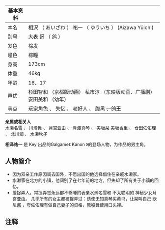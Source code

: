 |  **基本资料**  ||
|---|---|
|本名  |  相沢  （  あいざわ  ）  祐一  （  ゆういち  ）  (Aizawa Yūichi)   |
|别号  |  大表  哥  （  鸽  ）   |
|发色  |  棕发   |
|瞳色  |  棕瞳   |
|身高  |  173cm   |
|体重  |  46kg   |
|年龄  |  16、17   |
|声优  |  杉田智和  （京都版动画）  私市淳  （东映版动画、广播剧）  安田美和  （幼年）   |
|萌点  |  玩家角色  、  失忆  、  老好人  、  腹黑  ~~、鸽王~~  |
**亲属或相关人**  
水濑名雪  、  川澄舞  、  月宫亚由  、  泽渡真琴  、  美坂栞  美坂香里  、  仓田佐佑理  、  北川润  、  水濑秋子  
  
**相泽祐一** 是  Key  出品的Galgame《  Kanon  》的登场人物，为作品的男主角。

##  人物简介

  * 因为双亲工作原因调去国外，不愿出国的他选择借住在亲戚水濑家。 
  * 水濑家在北方的小镇，他阔别了在七年前的地方，但失却了所有关于小镇的回忆。 
  * 爱捉弄人。常捉弄觉永远都不够睡的表亲水濑名雪和  不太聪明的  神秘少女月宫亚由。  几乎所有的女主都被捉弄过：诱使无知真琴买黄书，让栞叫自己  欧尼酱  ，夸佐佑理有做自己妻子的资格，教唆舞使用口头禅。 

##  注释